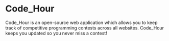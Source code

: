 # Code_Hour
Code_Hour is an open-source web application which allows you to keep track of competitive programming contests across all websites. Code_Hour keeps you updated so you never miss a contest!
